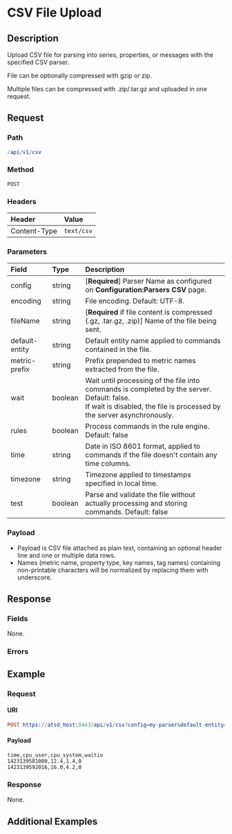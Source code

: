 # CSV File Upload

## Description

Upload CSV file for parsing into series, properties, or messages with the specified CSV parser.

File can be optionally compressed with gzip or zip. 

Multiple files can be compressed with .zip/.tar.gz and uploaded in one request.  

## Request

### Path 

```elm
/api/v1/csv
```

### Method

```
POST 
```

### Headers

|**Header**|**Value**|
|:---|:---|
| Content-Type | `text/csv` |

### Parameters

| **Field** | **Type** | **Description** |
|:---|:---|:---|
| config   | string   | [**Required**] Parser Name as configured on **Configuration:Parsers CSV** page.|
| encoding      | string   | File encoding. Default: UTF-8.|
| fileName      | string   | [**Required** if file content is compressed (.gz, .tar.gz, .zip)] Name of the file being sent.  |
| default-entity| string | Default entity name applied to commands contained in the file. |
| metric-prefix | string | Prefix prepended to metric names extracted from the file. |
| wait | boolean | Wait until processing of the file into commands is completed by the server. Default: false.<br>If wait is disabled, the file is processed by the server asynchronously. | 
| rules | boolean | Process commands in the rule engine. Default: false | 
| time | string | Date in ISO 8601 format, applied to commands if the file doesn't contain any time columns. | 
| timezone | string | Timezone applied to timestamps specified in local time. | 
| test | boolean | Parse and validate the file without actually processing and storing commands. Default: false | 

### Payload

* Payload is CSV file attached as plain text, containing an optional header line and one or multiple data rows.
* Names (metric name, property type, key names, tag names) containing non-printable characters will be normalized by replacing them with underscore.

## Response 

### Fields

None.

### Errors

## Example 

### Request 

#### URI

```elm
POST https://atsd_host:8443/api/v1/csv?config=my-parser&default-entity=nurswgvml007
```

#### Payload

```ls
time,cpu_user,cpu_system,waitio
1423139581000,12.4,1.4,0
1423139592016,16.0,4.2,0
```

### Response

None.

## Additional Examples



